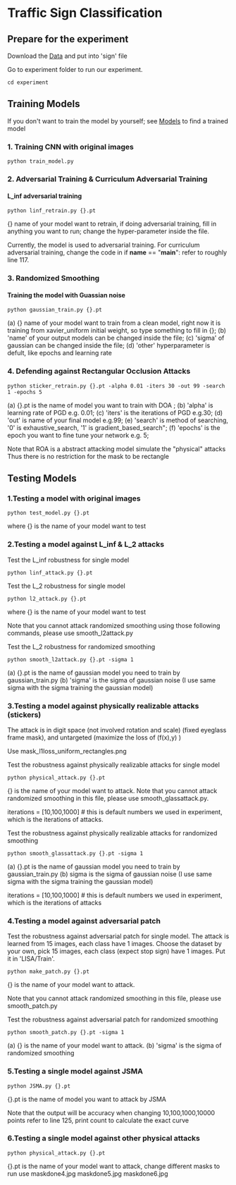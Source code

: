 # Traffic Sign Classification

## Prepare for the experiment 

Download the [Data](https://github.com/tongwu2020/phattacks/releases/tag/Data%26Model) and put into 'sign' file 

Go to experiment folder to run our experiment.
```
cd experiment 
```
## Training Models

If you don't want to train the model by yourself; 
see [Models](https://github.com/tongwu2020/phattacks/tree/master/sign/donemodel) to find a trained model

### 1. Training CNN with original images 

```
python train_model.py
```


### 2. Adversarial Training & Curriculum Adversarial Training

#### L_inf adversarial training 

```
python linf_retrain.py {}.pt 
```
{} name of your model want to retrain, if doing adversarial training, fill in anything you want to run; 
change the hyper-parameter inside the file.

Currently, the model is used to adversarial training. For curriculum adversarial training, 
change the code in if __name__ == "__main__": refer to roughly line 117. 


### 3. Randomized Smoothing 

#### Training the model with Guassian noise
```
python gaussian_train.py {}.pt 
```

(a) {} name of your model want to train from a clean model, right now it is training from xavier_uniform initial weight,
so type something to fill in {}; 
(b) 'name' of your output models can be changed inside the file;
(c) 'sigma' of gaussian can be changed inside the file; 
(d) 'other' hyperparameter is defult, like epochs and learning rate


### 4. Defending against Rectangular Occlusion Attacks
```
python sticker_retrain.py {}.pt -alpha 0.01 -iters 30 -out 99 -search 1 -epochs 5
```
(a) {}.pt is the name of model you want to train with DOA ;
(b) 'alpha' is learning rate of PGD e.g. 0.01;
(c) 'iters' is the iterations of PGD e.g.30;
(d) 'out' is name of your final model e.g.99;
(e) 'search' is method of searching, '0' is exhaustive_search, '1' is gradient_based_search";
(f) 'epochs' is the epoch you want to fine tune your network e.g. 5;

Note that ROA is a abstract attacking model simulate the "physical" attacks
Thus there is no restriction for the mask to be rectangle

## Testing Models

### 1.Testing a model with original images
```
python test_model.py {}.pt
```
where {} is the name of your model want to test


### 2.Testing a model against L_inf & L_2 attacks

Test the L_inf robustness for single model
```
python linf_attack.py {}.pt
```

Test the L_2 robustness for single model
```
python l2_attack.py {}.pt
```
where {} is the name of your model want to test

Note that you cannot attack randomized smoothing using those following commands, please use smooth_l2attack.py

Test the L_2 robustness for randomized smoothing 
```
python smooth_l2attack.py {}.pt -sigma 1
```

(a) {}.pt is the name of gaussian model you need to train by gaussian_train.py
(b) 'sigma' is the sigma of gaussian noise (I use same sigma with the sigma training the gaussian model)


### 3.Testing a model against physically realizable attacks (stickers)

The attack is in digit space (not involved rotation and scale) (fixed eyeglass frame mask),
and untargeted (maximize the loss of (f(x),y) )

Use mask_l1loss_uniform_rectangles.png

Test the robustness against physically realizable attacks for single model
```
python physical_attack.py {}.pt
```
{} is the name of your model want to attack. Note that you cannot attack randomized smoothing in this file, 
please use smooth_glassattack.py.

iterations = [10,100,1000] # this is default numbers we used in experiment, 
which is the iterations of attacks.

Test the robustness against physically realizable attacks for randomized smoothing
```
python smooth_glassattack.py {}.pt -sigma 1 
```

(a) {}.pt is the name of gaussian model you need to train by gaussian_train.py
(b) sigma is the sigma of gaussian noise (I use same sigma with the sigma training the gaussian model)


iterations = [10,100,1000] # this is default numbers we used in experiment, 
which is the iterations of attacks 


### 4.Testing a model against adversarial patch

Test the robustness against adversarial patch for single model. The attack is learned from 15 images, each class have 1 images. Choose the dataset by your own, pick 15 images, each class (expect stop sign) have 1 images. Put it in 'LISA/Train'.
```
python make_patch.py {}.pt
```
{} is the name of your model want to attack.

Note that you cannot attack randomized smoothing in this file, 
please use smooth_patch.py

Test the robustness against adversarial patch for randomized smoothing
```
python smooth_patch.py {}.pt -sigma 1
```
(a) {} is the name of your model want to attack.
(b) 'sigma' is the sigma of randomized smoothing

### 5.Testing a single model against JSMA 

```
python JSMA.py {}.pt
```
{}.pt is the name of model you want to attack by JSMA

Note that the output will be accuracy when changing 10,100,1000,10000 points
refer to line 125, print count to calculate the exact curve 

### 6.Testing a single model against other physical attacks 

```
python physical_attack.py {}.pt
```
{}.pt is the name of your model want to attack, change different masks to run 
use maskdone4.jpg maskdone5.jpg maskdone6.jpg   
